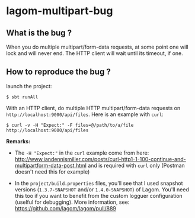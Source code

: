# lagom-multipart-bug

## What is the bug ?

When you do multiple multipart/form-data requests, at some point one will lock and will never end.
The HTTP client will wait until its timeout, if one.

## How to reproduce the bug ?

launch the project:
```
$ sbt runAll
```

With an HTTP client, do multiple HTTP multipart/form-data requests on `http://localhost:9000/api/files`.
Here is an example with `curl`:
```
$ curl -v -H "Expect:" -F files=@/path/to/a/file http://localhost:9000/api/files 
```

**Remarks:**   
- The `-H "Expect:"` in the `curl` example come from here: http://www.iandennismiller.com/posts/curl-http1-1-100-continue-and-multipartform-data-post.html and is required with `curl` only (Postman doesn't need this for example)

- In the `project/build.properties` files, you'll see that I used snapshot versions (`1.3.7-SNAPSHOT` and/or `1.4.0-SNAPSHOT`) of Lagom.
You'll need this too if you want to benefit from the custom logguer configuration (uselful for debugging).
More information, see: https://github.com/lagom/lagom/pull/889
